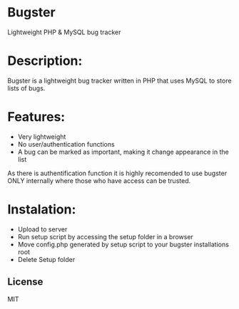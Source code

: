 Bugster
=======

Lightweight PHP &amp; MySQL bug tracker

Description:
============

Bugster is a lightweight bug tracker written in PHP that uses MySQL to store lists of bugs.

Features:
=========

- Very lightweight
- No user/authentication functions
- A bug can be marked as important, making it change appearance in the list

As there is authentification function it is highly recomended to use bugster ONLY internally where those who have access can be trusted.

Instalation:
============

- Upload to server
- Run setup script by accessing the setup folder in a browser
- Move config.php generated by setup script to your bugster installations root
- Delete Setup folder

License
----

MIT


